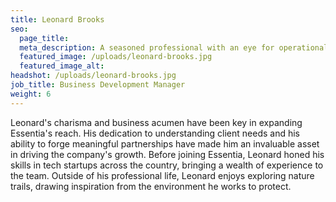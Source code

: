 ```yaml
---
title: Leonard Brooks
seo:
  page_title:
  meta_description: A seasoned professional with an eye for operational excellence, Aaron ensures Essentia runs smoothly and efficiently.
  featured_image: /uploads/leonard-brooks.jpg
  featured_image_alt:
headshot: /uploads/leonard-brooks.jpg
job_title: Business Development Manager
weight: 6
---
```


Leonard's charisma and business acumen have been key in expanding Essentia's reach. His dedication to understanding client needs and his ability to forge meaningful partnerships have made him an invaluable asset in driving the company's growth. Before joining Essentia, Leonard honed his skills in tech startups across the country, bringing a wealth of experience to the team. Outside of his professional life, Leonard enjoys exploring nature trails, drawing inspiration from the environment he works to protect.